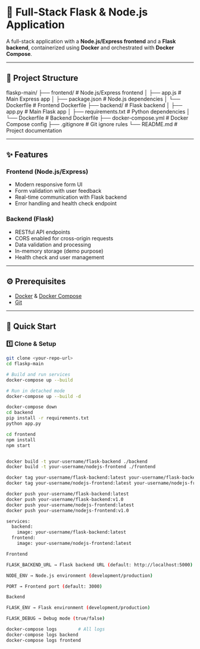 # 🚀 Full-Stack Flask & Node.js Application

A full-stack application with a **Node.js/Express frontend** and a **Flask backend**, containerized using **Docker** and orchestrated with **Docker Compose**.

---

## 📂 Project Structure
flaskp-main/
├── frontend/               # Node.js/Express frontend
│   ├── app.js              # Main Express app
│   ├── package.json        # Node.js dependencies
│   └── Dockerfile          # Frontend Dockerfile
├── backend/                # Flask backend
│   ├── app.py              # Main Flask app
│   ├── requirements.txt    # Python dependencies
│   └── Dockerfile          # Backend Dockerfile
├── docker-compose.yml      # Docker Compose config
├── .gitignore              # Git ignore rules
└── README.md               # Project documentation

---

## ✨ Features

### Frontend (Node.js/Express)
- Modern responsive form UI  
- Form validation with user feedback  
- Real-time communication with Flask backend  
- Error handling and health check endpoint  

### Backend (Flask)
- RESTful API endpoints  
- CORS enabled for cross-origin requests  
- Data validation and processing  
- In-memory storage (demo purpose)  
- Health check and user management  

---

## ⚙️ Prerequisites
- [Docker](https://www.docker.com/) & [Docker Compose](https://docs.docker.com/compose/)  
- [Git](https://git-scm.com/)  

---

## 🚀 Quick Start

### 1️⃣ Clone & Setup
```bash
git clone <your-repo-url>
cd flaskp-main

# Build and run services
docker-compose up --build

# Run in detached mode
docker-compose up --build -d

docker-compose down
cd backend
pip install -r requirements.txt
python app.py

cd frontend
npm install
npm start


docker build -t your-username/flask-backend ./backend
docker build -t your-username/nodejs-frontend ./frontend

docker tag your-username/flask-backend:latest your-username/flask-backend:v1.0
docker tag your-username/nodejs-frontend:latest your-username/nodejs-frontend:v1.0

docker push your-username/flask-backend:latest
docker push your-username/flask-backend:v1.0
docker push your-username/nodejs-frontend:latest
docker push your-username/nodejs-frontend:v1.0

services:
  backend:
    image: your-username/flask-backend:latest
  frontend:
    image: your-username/nodejs-frontend:latest

Frontend

FLASK_BACKEND_URL → Flask backend URL (default: http://localhost:5000)

NODE_ENV → Node.js environment (development/production)

PORT → Frontend port (default: 3000)

Backend

FLASK_ENV → Flask environment (development/production)

FLASK_DEBUG → Debug mode (true/false)

docker-compose logs        # All logs
docker-compose logs backend
docker-compose logs frontend
